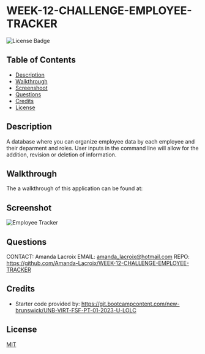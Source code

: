 # WEEK-12-CHALLENGE-EMPLOYEE-TRACKER

  ![License Badge](https://img.shields.io/badge/License-MIT-yellow.svg)

  ## Table of Contents

  - [Description](#description)
  - [Walkthrough](#walkthrough)
  - [Screenshoot](#screenshot)
  - [Questions](#questions)
  - [Credits](#credits)
  - [License](#license)

    
  ## Description
  A database where you can organize employee data by each employee and their deparment and roles. User inputs in the command line will allow for the addition, revision or deletion of information. 


  ## Walkthrough 
  
  The a walkthrough of this application can be found at: 

  ## Screenshot
 
  ![Employee Tracker](Assets/Images/)

  ## Questions
  CONTACT: Amanda Lacroix
  EMAIL: amanda_lacroix@hotmail.com
  REPO: https://github.com/Amanda-Lacroix/WEEK-12-CHALLENGE-EMPLOYEE-TRACKER

  ## Credits
 - Starter code provided by: https://git.bootcampcontent.com/new-brunswick/UNB-VIRT-FSF-PT-01-2023-U-LOLC
 

  ## License
  [MIT]( https://opensource.org/licenses/MIT)
